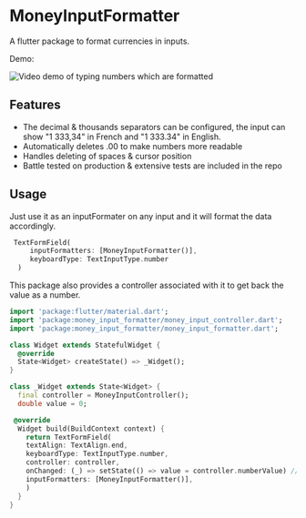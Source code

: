 # MoneyInputFormatter

A flutter package to format currencies in inputs.

Demo:

![Video demo of typing numbers which are formatted](https://alex-min.fr/videos/money_input_formatter.gif)

## Features

- The decimal & thousands separators can be configured, the input can show "1 333,34" in French and "1 333.34" in English. 
- Automatically deletes .00 to make numbers more readable
- Handles deleting of spaces & cursor position
- Battle tested on production & extensive tests are included in the repo

## Usage

Just use it as an inputFormater on any input and it will format the data accordingly.

```dart
 TextFormField(
     inputFormatters: [MoneyInputFormatter()],
     keyboardType: TextInputType.number
  )
```

This package also provides a controller associated with it to get back the value as a number.

```dart
import 'package:flutter/material.dart';
import 'package:money_input_formatter/money_input_controller.dart';
import 'package:money_input_formatter/money_input_formatter.dart';

class Widget extends StatefulWidget {
  @override
  State<Widget> createState() => _Widget();
}

class _Widget extends State<Widget> {
  final controller = MoneyInputController();
  double value = 0;

 @override
  Widget build(BuildContext context) {
    return TextFormField(
    textAlign: TextAlign.end,
    keyboardType: TextInputType.number,
    controller: controller,
    onChanged: (_) => setState(() => value = controller.numberValue) // convert to a number
    inputFormatters: [MoneyInputFormatter()],
    )
  }
}
```
